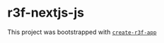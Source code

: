 # r3f-nextjs-js

This project was bootstrapped with [`create-r3f-app`](https://github.com/utsuboco/create-r3f-app)